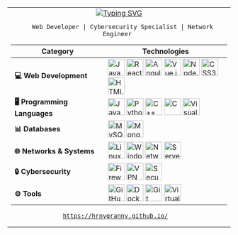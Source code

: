 <div align="center">
  <table border="0">
    <tr>
      <td width="50%" align="center" valign="top">
        
  <a href="https://git.io/typing-svg">
    <img src="https://readme-typing-svg.demolab.com?font=Fira+Code&weight=600&size=22&pause=1000&color=36BCF7FF&center=true&vCenter=true&width=435&lines=%F0%9F%91%8B+Hi%2C+I'm+%C3%81lvaro!;%F0%9F%91%B5+Hi%2C+I'm+HornyGranny!" alt="Typing SVG" />
  </a>


      
      Web Developer | Cybersecurity Specialist | Network Engineer 
      
        
| Category | Technologies |
|----------|-------------|
| **💻 Web Development** | <img src="https://skillicons.dev/icons?i=js" width="38" title="JavaScript"> <img src="https://skillicons.dev/icons?i=react" width="38" title="React"> <img src="https://skillicons.dev/icons?i=angular" width="38" title="Angular"> <img src="https://skillicons.dev/icons?i=vue" width="38" title="Vue.js"> <img src="https://skillicons.dev/icons?i=nodejs" width="38" title="Node.js"> <img src="https://skillicons.dev/icons?i=css" width="38" title="CSS3"> <img src="https://skillicons.dev/icons?i=html" width="38" title="HTML5"> |
| **🖥️ Programming Languages** | <img src="https://skillicons.dev/icons?i=java" width="38" title="Java"> <img src="https://skillicons.dev/icons?i=python" width="38" title="Python"> <img src="https://skillicons.dev/icons?i=cpp" width="38" title="C++"> <img src="https://skillicons.dev/icons?i=c" width="38" title="C"> <img src="https://skillicons.dev/icons?i=visualstudio" width="38" title="Visual Basic"> |
| **📊 Databases** | <img src="https://skillicons.dev/icons?i=mysql" width="38" title="MySQL"> <img src="https://skillicons.dev/icons?i=mongodb" width="38" title="MongoDB"> |
| **🌐 Networks & Systems** | <img src="https://skillicons.dev/icons?i=linux" width="38" title="Linux"> <img src="https://skillicons.dev/icons?i=windows" width="38" title="Windows"> <img src="https://skillicons.dev/icons?i=azure" width="38" title="Networking"> <img src="https://skillicons.dev/icons?i=aws" width="38" title="Servers"> |
| **🔒 Cybersecurity** | <img src="https://skillicons.dev/icons?i=firebase" width="38" title="Firewall"> <img src="https://skillicons.dev/icons?i=cloudflare" width="38" title="VPN"> <img src="https://skillicons.dev/icons?i=kubernetes" width="38" title="Security"> |
| **⚙️ Tools** | <img src="https://skillicons.dev/icons?i=github" width="38" title="GitHub"> <img src="https://skillicons.dev/icons?i=docker" width="38" title="Docker"> <img src="https://skillicons.dev/icons?i=git" width="38" title="Git"> <img src="https://skillicons.dev/icons?i=vscode" width="38" title="VirtualBox"> |
        
<div align="center">
  <pre><code><a href="https://hrnygranny.github.io/" target="_blank">https://hrnygranny.github.io/</a>  <i></i></code></pre>
</div>
  </table>
</div>
